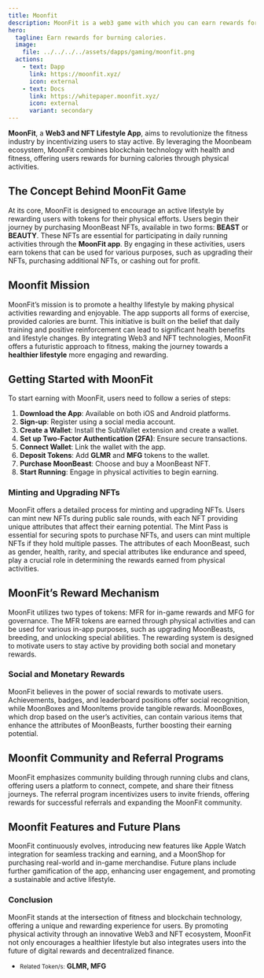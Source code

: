 ```yaml
---
title: Moonfit
description: MoonFit is a web3 game with which you can earn rewards for burning calories with Web3 and NFT-based fitness app promoting active living.
hero:
  tagline: Earn rewards for burning calories.
  image: 
    file: ../../../../assets/dapps/gaming/moonfit.png
  actions:
    - text: Dapp
      link: https://moonfit.xyz/
      icon: external
    - text: Docs
      link: https://whitepaper.moonfit.xyz/
      icon: external
      variant: secondary
---
```


**MoonFit**, a **Web3 and NFT Lifestyle App**, aims to revolutionize the fitness industry by incentivizing users to stay active. By leveraging the Moonbeam ecosystem, MoonFit combines blockchain technology with health and fitness, offering users rewards for burning calories through physical activities.

## The Concept Behind MoonFit Game
At its core, MoonFit is designed to encourage an active lifestyle by rewarding users with tokens for their physical efforts. Users begin their journey by purchasing MoonBeast NFTs, available in two forms: **BEAST** or **BEAUTY**. These NFTs are essential for participating in daily running activities through the **MoonFit app**. By engaging in these activities, users earn tokens that can be used for various purposes, such as upgrading their NFTs, purchasing additional NFTs, or cashing out for profit.

## Moonfit Mission
MoonFit’s mission is to promote a healthy lifestyle by making physical activities rewarding and enjoyable. The app supports all forms of exercise, provided calories are burnt. This initiative is built on the belief that daily training and positive reinforcement can lead to significant health benefits and lifestyle changes. By integrating Web3 and NFT technologies, MoonFit offers a futuristic approach to fitness, making the journey towards a **healthier lifestyle** more engaging and rewarding.

## Getting Started with MoonFit
To start earning with MoonFit, users need to follow a series of steps:
1. **Download the App**: Available on both iOS and Android platforms.
2. **Sign-up**: Register using a social media account.
3. **Create a Wallet**: Install the SubWallet extension and create a wallet.
4. **Set up Two-Factor Authentication (2FA)**: Ensure secure transactions.
5. **Connect Wallet**: Link the wallet with the app.
6. **Deposit Tokens**: Add **GLMR** and **MFG** tokens to the wallet.
7. **Purchase MoonBeast**: Choose and buy a MoonBeast NFT.
8. **Start Running**: Engage in physical activities to begin earning.

### Minting and Upgrading NFTs
MoonFit offers a detailed process for minting and upgrading NFTs. Users can mint new NFTs during public sale rounds, with each NFT providing unique attributes that affect their earning potential. The Mint Pass is essential for securing spots to purchase NFTs, and users can mint multiple NFTs if they hold multiple passes. The attributes of each MoonBeast, such as gender, health, rarity, and special attributes like endurance and speed, play a crucial role in determining the rewards earned from physical activities.

## MoonFit’s Reward Mechanism
MoonFit utilizes two types of tokens: MFR for in-game rewards and MFG for governance. The MFR tokens are earned through physical activities and can be used for various in-app purposes, such as upgrading MoonBeasts, breeding, and unlocking special abilities. The rewarding system is designed to motivate users to stay active by providing both social and monetary rewards.

### Social and Monetary Rewards
MoonFit believes in the power of social rewards to motivate users. Achievements, badges, and leaderboard positions offer social recognition, while MoonBoxes and MoonItems provide tangible rewards. MoonBoxes, which drop based on the user’s activities, can contain various items that enhance the attributes of MoonBeasts, further boosting their earning potential.

## Moonfit Community and Referral Programs
MoonFit emphasizes community building through running clubs and clans, offering users a platform to connect, compete, and share their fitness journeys. The referral program incentivizes users to invite friends, offering rewards for successful referrals and expanding the MoonFit community.

## Moonfit Features and Future Plans
MoonFit continuously evolves, introducing new features like Apple Watch integration for seamless tracking and earning, and a MoonShop for purchasing real-world and in-game merchandise. Future plans include further gamification of the app, enhancing user engagement, and promoting a sustainable and active lifestyle.

### Conclusion

MoonFit stands at the intersection of fitness and blockchain technology, offering a unique and rewarding experience for users. By promoting physical activity through an innovative Web3 and NFT ecosystem, MoonFit not only encourages a healthier lifestyle but also integrates users into the future of digital rewards and decentralized finance.

- <small>Related Token/s:</small> **GLMR, MFG**
